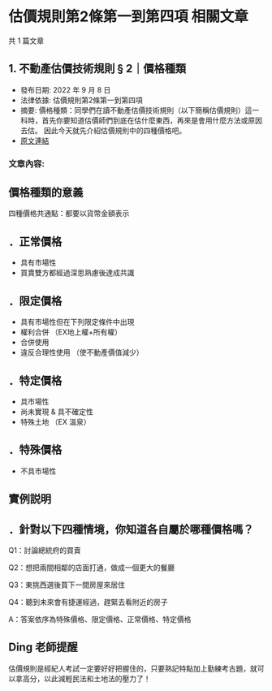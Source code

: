 # 估價規則第2條第一到第四項 相關文章

共 1 篇文章

## 1. 不動產估價技術規則 § 2｜價格種類

- 發布日期: 2022 年 9 月 8 日
- 法律依據: 估價規則第2條第一到第四項
- 摘要: 價格種類：同學們在讀不動產估價技術規則（以下簡稱估價規則）這一科時，首先你要知道估價師們到底在估什麼東西，再來是會用什麼方法或原因去估。
因此今天就先介紹估價規則中的四種價格吧。
- [原文連結](https://www.jasper-realestate.com/%e5%83%b9%e6%a0%bc%e7%a8%ae%e9%a1%9e/)

### 文章內容:

## 價格種類的意義

四種價格共通點：都要以貨幣金額表示

## ．正常價格

- 具有市場性
- 買賣雙方都經過深思熟慮後達成共識

## ．限定價格

- 具有市場性但在下列限定條件中出現
- 權利合併 （EX地上權+所有權）
- 合併使用
- 違反合理性使用 （使不動產價值減少）

## ．特定價格

- 具市場性
- 尚未實現 & 具不確定性
- 特殊土地 （EX 溫泉）

## ．特殊價格

- 不具市場性

## 實例説明

## ．針對以下四種情境，你知道各自屬於哪種價格嗎？

Q1：討論總統府的買賣

Q2：想把兩間相鄰的店面打通，做成一個更大的餐廳

Q3：東挑西選後買下一間房屋來居住

Q4：聽到未來會有捷運經過，趕緊去看附近的房子

A：答案依序為特殊價格、限定價格、正常價格、特定價格

## Ding 老師提醒

估價規則是經紀人考試一定要好好把握住的，只要熟記特點加上勤練考古題，就可以拿高分，以此減輕民法和土地法的壓力了！